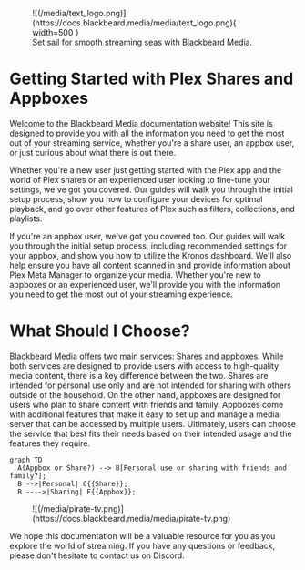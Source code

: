 <figure markdown>
![(/media/text_logo.png)](https://docs.blackbeard.media/media/text_logo.png){ width=500 }
    <figcaption>Set sail for smooth streaming seas with Blackbeard Media.</figcaption>
</figure>

# Getting Started with Plex Shares and Appboxes

Welcome to the Blackbeard Media documentation website! This site is designed to provide you with all the information you need to get the most out of your streaming service, whether you're a share user, an appbox user, or just curious about what there is out there.

Whether you're a new user just getting started with the Plex app and the world of Plex shares or an experienced user looking to fine-tune your settings, we've got you covered. Our guides will walk you through the initial setup process, show you how to configure your devices for optimal playback, and go over other features of Plex such as filters, collections, and playlists.

If you're an appbox user, we've got you covered too. Our guides will walk you through the initial setup process, including recommended settings for your appbox, and show you how to utilize the Kronos dashboard. We'll also help ensure you have all content scanned in and provide information about Plex Meta Manager to organize your media. Whether you're new to appboxes or an experienced user, we'll provide you with the information you need to get the most out of your streaming experience.

# What Should I Choose?

Blackbeard Media offers two main services: Shares and appboxes. While both services are designed to provide users with access to high-quality media content, there is a key difference between the two. Shares are intended for personal use only and are not intended for sharing with others outside of the household. On the other hand, appboxes are designed for users who plan to share content with friends and family. Appboxes come with additional features that make it easy to set up and manage a media server that can be accessed by multiple users. Ultimately, users can choose the service that best fits their needs based on their intended usage and the features they require. 

``` mermaid
graph TD
  A(Appbox or Share?) --> B[Personal use or sharing with friends and family?];
  B -->|Personal| C{{Share}};
  B ---->|Sharing| E{{Appbox}};
```

<figure markdown>
![(/media/pirate-tv.png)](https://docs.blackbeard.media/media/pirate-tv.png)
    <figcaption></figcaption>
</figure>

We hope this documentation will be a valuable resource for you as you explore the world of streaming. If you have any questions or feedback, please don't hesitate to contact us on Discord.
